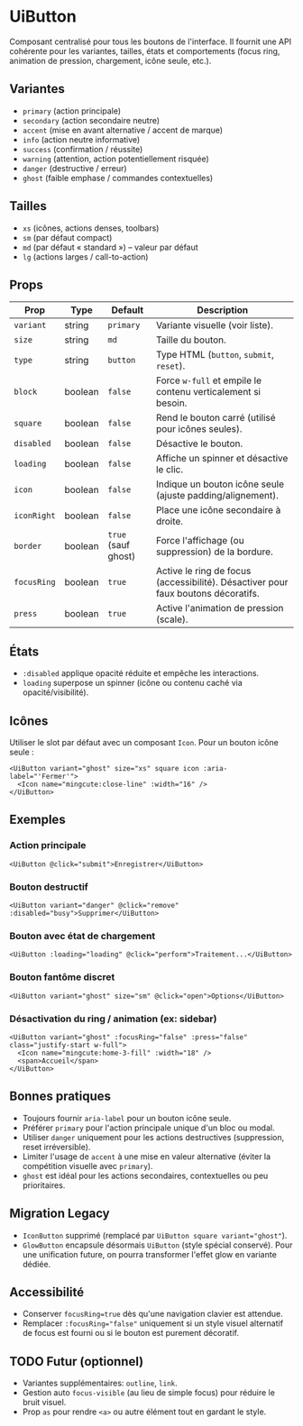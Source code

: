 # UiButton

Composant centralisé pour tous les boutons de l'interface. Il fournit une API cohérente pour les variantes, tailles, états et comportements (focus ring, animation de pression, chargement, icône seule, etc.).

## Variantes

- `primary` (action principale)
- `secondary` (action secondaire neutre)
- `accent` (mise en avant alternative / accent de marque)
- `info` (action neutre informative)
- `success` (confirmation / réussite)
- `warning` (attention, action potentiellement risquée)
- `danger` (destructive / erreur)
- `ghost` (faible emphase / commandes contextuelles)

## Tailles

- `xs` (icônes, actions denses, toolbars)
- `sm` (par défaut compact)
- `md` (par défaut « standard ») – valeur par défaut
- `lg` (actions larges / call-to-action)

## Props

| Prop        | Type    | Default             | Description                                                                       |
| ----------- | ------- | ------------------- | --------------------------------------------------------------------------------- |
| `variant`   | string  | `primary`           | Variante visuelle (voir liste).                                                   |
| `size`      | string  | `md`                | Taille du bouton.                                                                 |
| `type`      | string  | `button`            | Type HTML (`button`, `submit`, `reset`).                                          |
| `block`     | boolean | `false`             | Force `w-full` et empile le contenu verticalement si besoin.                      |
| `square`    | boolean | `false`             | Rend le bouton carré (utilisé pour icônes seules).                                |
| `disabled`  | boolean | `false`             | Désactive le bouton.                                                              |
| `loading`   | boolean | `false`             | Affiche un spinner et désactive le clic.                                          |
| `icon`      | boolean | `false`             | Indique un bouton icône seule (ajuste padding/alignement).                        |
| `iconRight` | boolean | `false`             | Place une icône secondaire à droite.                                              |
| `border`    | boolean | `true` (sauf ghost) | Force l'affichage (ou suppression) de la bordure.                                 |
| `focusRing` | boolean | `true`              | Active le ring de focus (accessibilité). Désactiver pour faux boutons décoratifs. |
| `press`     | boolean | `true`              | Active l'animation de pression (scale).                                           |

## États

- `:disabled` applique opacité réduite et empêche les interactions.
- `loading` superpose un spinner (icône ou contenu caché via opacité/visibilité).

## Icônes

Utiliser le slot par défaut avec un composant `Icon`. Pour un bouton icône seule :

```vue
<UiButton variant="ghost" size="xs" square icon :aria-label="'Fermer'">
  <Icon name="mingcute:close-line" :width="16" />
</UiButton>
```

## Exemples

### Action principale

```vue
<UiButton @click="submit">Enregistrer</UiButton>
```

### Bouton destructif

```vue
<UiButton variant="danger" @click="remove" :disabled="busy">Supprimer</UiButton>
```

### Bouton avec état de chargement

```vue
<UiButton :loading="loading" @click="perform">Traitement...</UiButton>
```

### Bouton fantôme discret

```vue
<UiButton variant="ghost" size="sm" @click="open">Options</UiButton>
```

### Désactivation du ring / animation (ex: sidebar)

```vue
<UiButton variant="ghost" :focusRing="false" :press="false" class="justify-start w-full">
  <Icon name="mingcute:home-3-fill" :width="18" />
  <span>Accueil</span>
</UiButton>
```

## Bonnes pratiques

- Toujours fournir `aria-label` pour un bouton icône seule.
- Préférer `primary` pour l'action principale unique d'un bloc ou modal.
- Utiliser `danger` uniquement pour les actions destructives (suppression, reset irréversible).
- Limiter l'usage de `accent` à une mise en valeur alternative (éviter la compétition visuelle avec `primary`).
- `ghost` est idéal pour les actions secondaires, contextuelles ou peu prioritaires.

## Migration Legacy

- `IconButton` supprimé (remplacé par `UiButton square variant="ghost"`).
- `GlowButton` encapsule désormais `UiButton` (style spécial conservé). Pour une unification future, on pourra transformer l'effet glow en variante dédiée.

## Accessibilité

- Conserver `focusRing=true` dès qu'une navigation clavier est attendue.
- Remplacer `:focusRing="false"` uniquement si un style visuel alternatif de focus est fourni ou si le bouton est purement décoratif.

## TODO Futur (optionnel)

- Variantes supplémentaires: `outline`, `link`.
- Gestion auto `focus-visible` (au lieu de simple focus) pour réduire le bruit visuel.
- Prop `as` pour rendre `<a>` ou autre élément tout en gardant le style.

